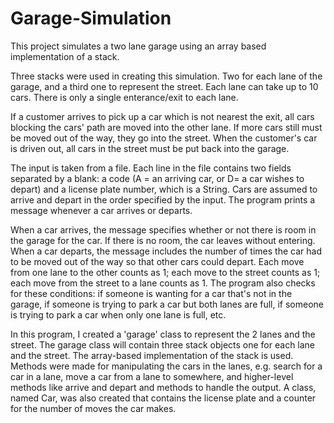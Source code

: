 # Garage-Simulation

This project simulates a two lane garage using an array based implementation of a stack.

Three stacks were used in creating this simulation. Two for each lane of the garage, and a
third one to represent the street.
Each lane can take up to 10 cars. There is only a single enterance/exit to each lane.

If a customer arrives to pick up a car which is not nearest the exit, all cars blocking the cars' path are moved into the other lane. 
If more cars still must be moved out of the way, they go into the street. When the customer's car is driven out, all cars in the street 
must be put back into the garage.

The input is taken from a file. Each line in the file contains two fields separated by a blank: a code (A = an arriving car, or 
D= a car wishes to depart) and a license plate number, which is a String. Cars are assumed to arrive and depart in the order specified 
by the input. The program prints a message whenever a car arrives or departs.

When a car arrives, the message specifies whether or not there is room in the garage for the car. If there is no room, the car leaves 
without entering. When a car departs, the message includes the number of times the car had to be moved out of the way so that other cars 
could depart. Each move from one lane to the other counts as 1; each move to the street counts as 1; each move from the street to a lane 
counts as 1. The program also checks for these conditions: if someone is wanting for a car that's not in the garage, if someone is trying to park a car but both lanes are full, if someone is trying to park a car when only one lane is full, etc.

In this program, I created a 'garage' class to represent the 2 lanes and the street. The garage class will contain three stack objects 
one for each lane and the street. The array-based implementation of the stack is used. Methods were made for manipulating the cars 
in the lanes, e.g. search for a car in a lane, move a car from a lane to somewhere, and higher-level methods like arrive and depart and 
methods to handle the output. 
A class, named Car, was also created that contains the license plate and a counter for the number of moves the car makes.
